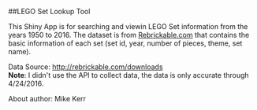 ##LEGO Set Lookup Tool
  
This Shiny App is for searching and viewin LEGO Set information from the years 1950 to 2016.
The dataset is from [Rebrickable.com](http://rebrickable.com/) that contains the basic information of each set (set id, year, number of pieces, theme, set name).  

Data Source: http://rebrickable.com/downloads  
**Note**: I didn't use the API to collect data, the data is only accurate through 4/24/2016.
  
About author: Mike Kerr